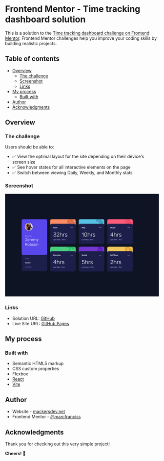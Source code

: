 # Frontend Mentor - Time tracking dashboard solution

This is a solution to the [Time tracking dashboard challenge on Frontend Mentor](https://www.frontendmentor.io/challenges/time-tracking-dashboard-UIQ7167Jw). Frontend Mentor challenges help you improve your coding skills by building realistic projects.

## Table of contents

- [Overview](#overview)
  - [The challenge](#the-challenge)
  - [Screenshot](#screenshot)
  - [Links](#links)
- [My process](#my-process)
  - [Built with](#built-with)
- [Author](#author)
- [Acknowledgments](#acknowledgments)

## Overview

### The challenge

Users should be able to:

- ✅ View the optimal layout for the site depending on their device's screen size
- ✅ See hover states for all interactive elements on the page
- ✅ Switch between viewing Daily, Weekly, and Monthly stats

### Screenshot

![](./screenshot.png)

### Links

- Solution URL: [GitHub](https://github.com/marcfranciss/Time-tracking-dashboard.git)
- Live Site URL: [GitHub Pages](https://marcfranciss.github.io/Time-tracking-dashboard)

## My process

### Built with

- Semantic HTML5 markup
- CSS custom properties
- Flexbox
- [React](https://reactjs.org/)
- [Vite](https://vitejs.dev/guide/)

## Author

- Website - [mackersdev.net](https://www.mackersdev.net)
- Frontend Mentor - [@marcfranciss](https://www.frontendmentor.io/profile/marcfranciss)

## Acknowledgments

Thank you for checking out this very simple project!

**Cheers!** 🍻
